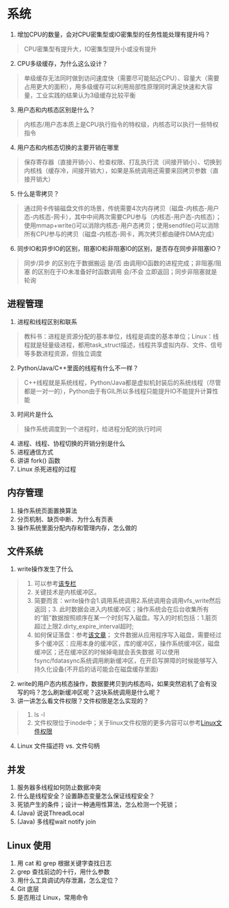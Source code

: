 <!--
 * @Author: tylerytr
 * @Date: 2023-07-31 11:41:03
 * @LastEditors: tylerytr
 * @LastEditTime: 2023-08-02 13:53:39
 * @FilePath: /Interview_experience/C++基架后端/系统部分答案.md
 * Email:601576661@qq.com
 * Copyright (c) 2023 by tyleryin, All Rights Reserved. 
-->
# 系统

1. 增加CPU的数量，会对CPU密集型或IO密集型的任务性能处理有提升吗？
> CPU密集型有提升大，IO密集型提升小或没有提升
2. CPU多级缓存，为什么这么设计？
> 单级缓存无法同时做到访问速度快（需要尽可能贴近CPU）、容量大（需要占用更大的面积），用多级缓存可以利用局部性原理同时满足快速和大容量，工业实践的结果认为3级缓存比较平衡
3. 用户态和内核态区别是什么？
> 内核态/用户态本质上是CPU执行指令的特权级，内核态可以执行一些特权指令
4. 用户态和内核态切换的主要开销在哪里
> 保存寄存器（直接开销小）、检查权限、打乱执行流（间接开销小）、切换到内核栈（缓存冷，间接开销大），如果是系统调用还需要来回拷贝参数（直接开销大）
5. 什么是零拷贝？
> 通过网卡传输磁盘文件的场景，传统需要4次内存拷贝（磁盘-内核态-用户态-内核态-网卡），其中中间两次需要CPU参与（内核态-用户态-内核态）；使用mmap+write()可以消除内核态-用户态拷贝；使用sendfile()可以消除所有CPU参与的拷贝（磁盘-内核态-网卡，两次拷贝都由硬件DMA完成）
6. 同步IO和异步IO的区别，阻塞IO和非阻塞IO的区别，是否存在同步非阻塞IO？
> 同步/异步 的区别在于数据搬运 是/否 由调用IO函数的进程完成；非阻塞/阻塞 的区别在于IO未准备好时函数调用 会/不会 立即返回；同步非阻塞就是轮询

## 进程管理

1. 进程和线程区别和联系
> 教科书：进程是资源分配的基本单位，线程是调度的基本单位；Linux：线程就是轻量级进程，都用task_struct描述，线程共享虚拟内存、文件、信号等多数进程资源，但独立调度
2. Python/Java/C++里面的线程有什么不一样？
> C++线程就是系统线程，Python/Java都是虚拟机封装后的系统线程（尽管都是一对一的），Python由于有GIL所以多线程只能提升IO不能提升计算性能
3. 时间片是什么
> 操作系统调度到一个进程时，给进程分配的执行时间
4. 进程、线程、协程切换的开销分别是什么
5. 进程通信方式
6. 讲讲 fork() 函数
7. Linux 杀死进程的过程

## 内存管理

1. 操作系统页面置换算法
2. 分页机制、缺页中断、为什么有页表
3. 操作系统里面分配内存和管理内存，怎么做的

## 文件系统

1. write操作发生了什么
>  1. 可以参考[该专栏](https://zhuanlan.zhihu.com/p/142441899)
>  2. 关键技术是内核缓冲区。
>  3. 简要而言：write操作会1.调用系统调用2.系统调用会调用vfs_write然后返回；3. 此时数据会进入内核缓冲区；操作系统会在后台收集所有的“脏”数据按照顺序在某一个时刻写入磁盘。写入的时机包括：1.脏页超过上限2.dirty_expire_interval超时;
>  4. 如何保证落盘：参考[该文章](https://www.markjour.com/article/20221110-linux-sync.html)；
   文件数据从应用程序写入磁盘，需要经过多个缓冲区：应用本身的缓冲区，库的缓冲区，操作系统缓冲区，磁盘缓冲区；还在缓冲区的时候掉电就会丢失数据
   可以使用fsync/fdatasync系统调用刷新缓冲区，在开启写屏障的时候能够写入持久化设备(不开启的话可能会在磁盘缓存里面)
2.  write的用户态内核态操作，数据要拷贝到内核态吗，如果突然宕机了会有没写的吗？怎么刷新缓冲区呢？这块系统调用是什么呢？
3.  讲一讲怎么看文件权限？文件权限是怎么实现的？
> 1. ls -l
> 2. 文件权限位于inode中；关于linux文件权限的更多内容可以参考[Linux文件权限](https://tyler-ytr.github.io/2023/04/25/linux%E6%96%87%E4%BB%B6%E7%B3%BB%E7%BB%9F/#%E8%A1%A5%E5%85%85%EF%BC%9ALinux%E6%96%87%E4%BB%B6%E6%9D%83%E9%99%90)
4.  Linux 文件描述符 vs. 文件句柄

## 并发
1. 服务器多线程如何防止数据冲突
2. 什么是线程安全？设置静态变量怎么保证线程安全？
3. 死锁产生的条件；设计一种通用性算法，怎么检测一个死锁；
4. (Java) 说说ThreadLocal
5. (Java) 多线程wait notify join

## Linux 使用

1. 用 cat 和 grep 根据关键字查找日志
2. grep 查找前边的十行，用什么参数
3. 用什么工具调试内存泄漏，怎么定位？
4. Git 底层
5. 是否用过 Linux，常用命令
